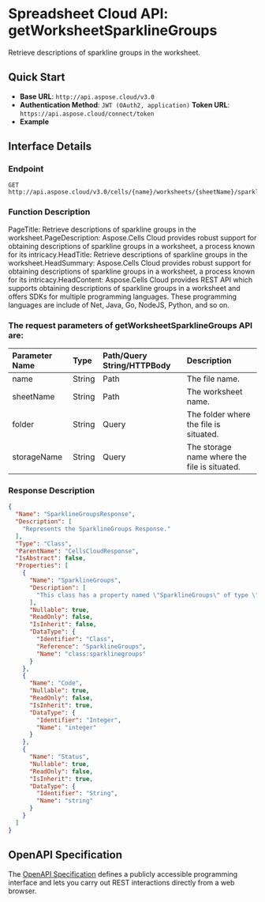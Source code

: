# **Spreadsheet Cloud API: getWorksheetSparklineGroups**

Retrieve descriptions of sparkline groups in the worksheet. 

## **Quick Start**

- **Base URL**: `http://api.aspose.cloud/v3.0`
- **Authentication Method**: `JWT (OAuth2, application)`  **Token URL**: `https://api.aspose.cloud/connect/token`
- **Example** 
<script src="https://gist.github.com/aspose-cells-cloud-gists/8a5b324fdf3e574dbd747c1a1e24b05d.js?file=Example30_GetWorksheetSparklineGroups.cs"></script>

## **Interface Details**

### **Endpoint** 

```
GET http://api.aspose.cloud/v3.0/cells/{name}/worksheets/{sheetName}/sparklineGroups
```

### **Function Description**
PageTitle:  Retrieve descriptions of sparkline groups in the worksheet.PageDescription: Aspose.Cells Cloud provides robust support for obtaining descriptions of sparkline groups in a worksheet, a process known for its intricacy.HeadTitle: Retrieve descriptions of sparkline groups in the worksheet.HeadSummary: Aspose.Cells Cloud provides robust support for obtaining descriptions of sparkline groups in a worksheet, a process known for its intricacy.HeadContent: Aspose.Cells Cloud provides REST API which supports obtaining descriptions of sparkline groups in a worksheet and offers SDKs for multiple programming languages. These programming languages are include of Net, Java, Go, NodeJS, Python, and so on.

### The request parameters of **getWorksheetSparklineGroups** API are: 

| Parameter Name | Type | Path/Query String/HTTPBody | Description | 
| :- | :- | :- |:- | 
|name|String|Path|The file name.|
|sheetName|String|Path|The worksheet name.|
|folder|String|Query|The folder where the file is situated.|
|storageName|String|Query|The storage name where the file is situated.|


### **Response Description**
```json
{
  "Name": "SparklineGroupsResponse",
  "Description": [
    "Represents the SparklineGroups Response."
  ],
  "Type": "Class",
  "ParentName": "CellsCloudResponse",
  "IsAbstract": false,
  "Properties": [
    {
      "Name": "SparklineGroups",
      "Description": [
        "This class has a property named \"SparklineGroups\" of type \"SparklineGroups\" for managing sparkline groups."
      ],
      "Nullable": true,
      "ReadOnly": false,
      "IsInherit": false,
      "DataType": {
        "Identifier": "Class",
        "Reference": "SparklineGroups",
        "Name": "class:sparklinegroups"
      }
    },
    {
      "Name": "Code",
      "Nullable": true,
      "ReadOnly": false,
      "IsInherit": true,
      "DataType": {
        "Identifier": "Integer",
        "Name": "integer"
      }
    },
    {
      "Name": "Status",
      "Nullable": true,
      "ReadOnly": false,
      "IsInherit": true,
      "DataType": {
        "Identifier": "String",
        "Name": "string"
      }
    }
  ]
}
```

## OpenAPI Specification

The [OpenAPI Specification](https://reference.aspose.cloud/cells/#/SparklineGroupsController/GetWorksheetSparklineGroups) defines a publicly accessible programming interface and lets you carry out REST interactions directly from a web browser.

